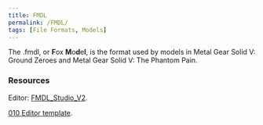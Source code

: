 ```yaml
---
title: FMDL
permalink: /FMDL/
tags: [File Formats, Models]
---
```


The .fmdl, or **F**ox **M**o**d**e**l**, is the format used by models in
Metal Gear Solid V: Ground Zeroes and Metal Gear Solid V: The Phantom
Pain.

### Resources

Editor: [FMDL_Studio_V2](/FMDL_Studio_V2/).

[010 Editor template](https://github.com/kapuragu/FoxEngineTemplates/blob/main/fmdl.bt).
